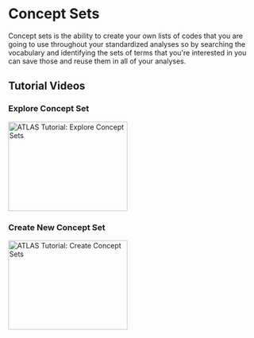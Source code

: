 # Concept Sets

Concept sets is the ability to create your own lists of codes that you are going to use throughout your standardized analyses so by searching the vocabulary and identifying the sets of terms that you're interested in you can save those and reuse them in all of your analyses.

## Tutorial Videos

### Explore Concept Set

<a href="https://youtu.be/mfjxNwn3KkM" target="_blank"><img src="https://img.youtube.com/vi/mfjxNwn3KkM/0.jpg" alt="ATLAS Tutorial: Explore Concept Sets" width="240" height="180"/></a>

### Create New Concept Set

<a href="https://youtu.be/2_JsAAFExMU" target="_blank"><img src="https://img.youtube.com/vi/2_JsAAFExMU/0.jpg" alt="ATLAS Tutorial: Create Concept Sets" width="240" height="180"/></a>

